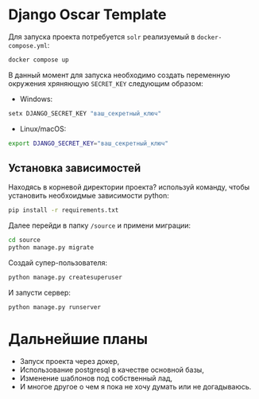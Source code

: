 # Django Oscar Template

Для запуска проекта потребуется `solr` реализуемый в `docker-compose.yml`:

```bash
docker compose up
```

В данный момент для запуска необходимо создать переменную окружения хряняющую
`SECRET_KEY` следующим образом:

 - Windows:
```bash 
setx DJANGO_SECRET_KEY "ваш_секретный_ключ"
```

 - Linux/macOS:
```bash
export DJANGO_SECRET_KEY="ваш_секретный_ключ"
```

## Установка зависимостей

Находясь в корневой директории проекта? используй команду, чтобы установить необхоидмые зависимости python:

```bash
pip install -r requirements.txt
```

Далее перейди в папку `/source` и примени миграции:

```bash
cd source
python manage.py migrate
```

Создай супер-пользователя:

```bash
python manage.py createsuperuser
```

И запусти сервер:

```bash
python manage.py runserver
```

# Дальнейшие планы

- Запуск проекта через докер,
- Использование postgresql в качестве основной базы,
- Изменение шаблонов под собственный лад,
- И многое другое о чем я пока не хочу думать или не догадываюсь.